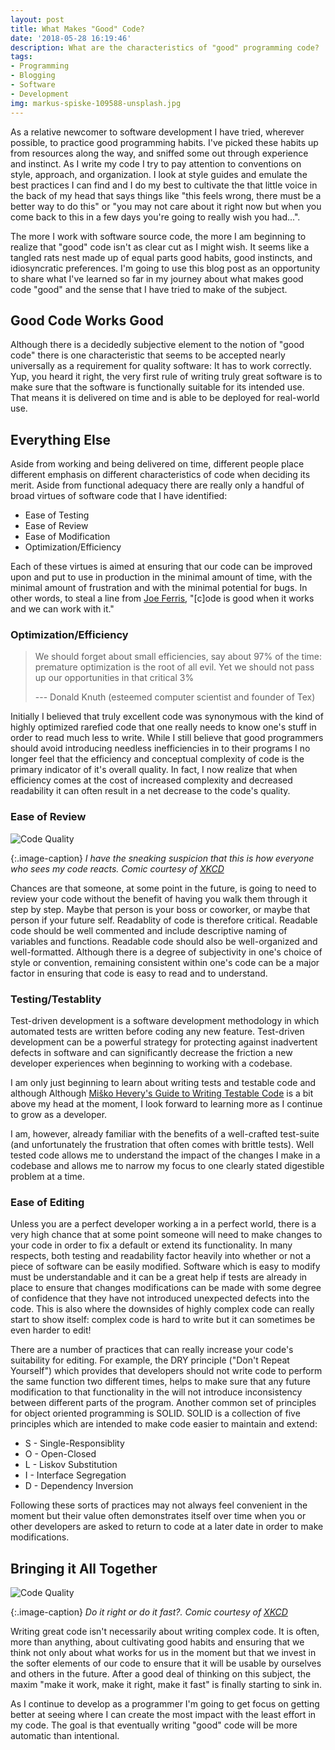 ```yaml
---
layout: post
title: What Makes "Good" Code?
date: '2018-05-28 16:19:46'
description: What are the characteristics of "good" programming code?
tags:
- Programming
- Blogging
- Software
- Development
img: markus-spiske-109588-unsplash.jpg
---
```



As a relative newcomer to software development I have tried, wherever possible, to practice good programming habits. I've picked these habits up from resources along the way, and sniffed some out through experience and instinct. As I write my code I try to pay attention to conventions on style, approach, and organization. I look at style guides and emulate the best practices I can find and I do my best to cultivate the that little voice in the back of my head that says things like "this feels wrong, there must be a better way to do this" or "you may not care about it right now but when you come back to this in a few days you're going to really wish you had...".

The more I work with software source code, the more I am beginning to realize that "good" code isn't as clear cut as I might wish. It seems like a tangled rats nest made up of equal parts good habits, good instincts, and idiosyncratic preferences. I'm going to use this blog post as an opportunity to share what I've learned so far in my journey about what makes good code "good" and the sense that I have tried to make of the subject.

## Good Code Works Good


Although there is a decidedly subjective element to the notion of "good code" there is one characteristic that seems to be accepted nearly universally as a requirement for quality software: It has to work correctly. Yup, you heard it right, the very first rule of writing truly great software is to make sure that the software is functionally suitable for its intended use. That means it is delivered on time and is able to be deployed for real-world use.

## Everything Else

Aside from working and being delivered on time, different people place different emphasis on different characteristics of code when deciding its merit. Aside from functional adequacy there are really only a handful of broad virtues of software code that I have identified:

 * Ease of Testing
 * Ease of Review
 * Ease of Modification
 * Optimization/Efficiency

Each of these virtues is aimed at ensuring that our code can be improved upon and put to use in production in the minimal amount of time, with the minimal amount of frustration and with the minimal potential for bugs.
In other words, to steal a line from [Joe Ferris](https://robots.thoughtbot.com/what-is-good-code), "[c]ode is good when it works and we can work with it."

### Optimization/Efficiency


>We should forget about small efficiencies, say about 97% of the time: premature optimization is the root of all evil. Yet we should not pass up our opportunities in that critical 3%
>
> --- Donald Knuth (esteemed computer scientist and founder of Tex)

Initially I believed that truly excellent code was synonymous with the kind of highly optimized rarefied code that one really needs to know one's stuff in order to read much less to write. While I still believe that good programmers should avoid introducing needless inefficiencies in to their programs I no longer feel that the efficiency and conceptual complexity of code is the primary indicator of it's overall quality. In fact, I now realize that when efficiency comes at the cost of increased complexity and decreased readability it can often result in a net decrease to the code's quality.

### Ease of Review

![Code Quality](/assets/img/code_quality_2_2x.png)

{:.image-caption}
*I have the sneaking suspicion that this is how everyone who sees my code reacts. Comic courtesy of [XKCD](https://xkcd.com/1695/)*

Chances are that someone, at some point in the future, is going to need to review your code without the benefit of having you walk them through it step by step. Maybe that person is your boss or coworker, or maybe that person if your future self. Readablity of code is therefore critical. Readable code should be well commented and include descriptive naming of variables and functions. Readable code should also be well-organized and well-formatted. Although there is a degree of subjectivity in one's choice of style or convention, remaining consistent within one's code can be a major factor in ensuring that code is easy to read and to understand.

### Testing/Testablity

Test-driven development is a software development methodology in which automated tests are written before coding any new feature. Test-driven development can be a powerful strategy for protecting against inadvertent defects in software and can significantly decrease the friction a new developer experiences when beginning to working with a codebase.

I am only just beginning to learn about writing tests and testable code and although  Although [Miško Hevery's Guide to Writing Testable Code](http://misko.hevery.com/attachments/Guide-Writing%20Testable%20Code.pdf) is a bit above my head at the moment, I look forward to learning more as I continue to grow as a developer.

I am, however, already familiar with the benefits of a well-crafted test-suite (and unfortunately the frustration that often comes with brittle tests). Well tested code allows me to understand the impact of the changes I make in a codebase and allows me to narrow my focus to one clearly stated digestible problem at a time.

### Ease of Editing

Unless you are a perfect developer working a in a perfect world, there is a very high chance that at some point someone will need to make changes to your code in order to fix a default or extend its functionality. In many respects, both testing and readability factor heavily into whether or not a piece of software can be easily modified. Software which is easy to modify must be understandable and it can be a great help if tests are already in place to ensure that changes modifications can be made with some degree of confidence that they have not introduced unexpected defects into the code. This is also where the downsides of highly complex code can really start to show itself: complex code is hard to write but it can sometimes be even harder to edit!

There are a number of practices that can really increase your code's suitability for editing. For example, the DRY principle ("Don't Repeat Yourself") which provides that developers should not write code to perform the same function two different times, helps to make sure that any future modification to that functionality
in the will not introduce inconsistency between different parts of the program. Another common set of principles for object oriented programming is SOLID. SOLID is a collection of five principles which are intended to make code easier to maintain and extend:

 * S - Single-Responsiblity
 * O - Open-Closed
 * L - Liskov Substitution
 * I - Interface Segregation
 * D - Dependency Inversion

Following these sorts of practices may not always feel convenient in the moment but their value often demonstrates itself over time when you or other developers are asked to return to code at a later date in order to make modifications.


## Bringing it All Together

![Code Quality](/assets/img/good_code.png)

{:.image-caption}
*Do it right or do it fast?. Comic courtesy of [XKCD](https://xkcd.com/844/)*

Writing great code isn't necessarily about writing complex code. It is often, more than anything, about cultivating good habits and ensuring that we think
not only about what works for us in the moment but that we invest in the softer
elements of our code to ensure that it will be usable by ourselves and others
in the future. After a good deal of thinking on this subject, the maxim "make it work, make it right, make it fast" is finally starting to sink in.

As I continue to develop as a programmer I'm going to get focus on getting better at seeing where I can create the most impact with the least effort in my code. The goal is that eventually writing "good" code will be more automatic than intentional.
